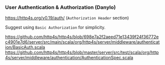 ### User Authentication & Authorization     (Danylo)
  
https://http4s.org/v0.19/auth/ (`Authorization Header` section)

Suggest using `Basic Authorization` for simplicity.

https://github.com/http4s/http4s/blob/698e7a2f2aeed71e13439f24f36772ec4901e7d6/server/src/main/scala/org/http4s/server/middleware/authentication/BasicAuth.scala
https://github.com/http4s/http4s/blob/master/server/src/test/scala/org/http4s/server/middleware/authentication/AuthenticationSpec.scala
